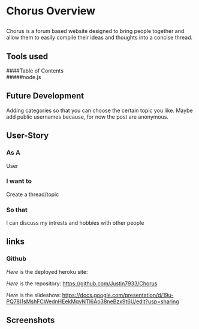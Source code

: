 # Chorus Overview<p>
Chorus is a forum based website designed to bring people together and allow them to easily compile their ideas and thoughts into a concise thread.<p>
## Tools used 
####Table of Contents  
#####node.js
## Future Development
Adding categories so that you can choose the certain topic you like. Maybe add public usernames because, for now the post are anonymous.<p>

## User-Story 
### As A 
  User

### I want to
  Create a thread/topic

### So that 
I can discuss my intrests and hobbies with other people

## links 
### Github
*Here* is the deployed heroku site:<p>
*Here* is the repository: https://github.com/Justin7933/Chorus<p>
*Here* is the slideshow: https://docs.google.com/presentation/d/19u-PQ78I1sMshFCWednHEekMqvNTl6Ao38neBzx9t6U/edit?usp=sharing<p>

## Screenshots
